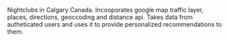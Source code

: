 Nightclubs in Calgary Canada. Incooporates google map traffic layer, places, directions, geoccoding and distance api.
Takes data from autheticated users and uses it to provide personalized recommendations to them.
